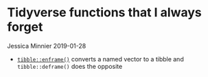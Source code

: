 Tidyverse functions that I always forget
================
Jessica Minnier
2019-01-28

<!-- The .md file is generated from a .Rmd file, please edit the .Rmd file! -->

  - [`tibble::enframe()`](https://tibble.tidyverse.org/reference/enframe.html)
    converts a named vector to a tibble and `tibble::deframe()` does the
    opposite
